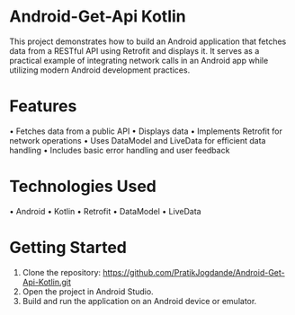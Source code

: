 # Android-Get-Api Kotlin
This project demonstrates how to build an Android application that fetches data from a RESTful API using Retrofit and displays it. It serves as a practical example of integrating network calls in an Android app while utilizing modern Android development practices.

# Features
• Fetches data from a public API
• Displays data
• Implements Retrofit for network operations
• Uses DataModel and LiveData for efficient data handling
• Includes basic error handling and user feedback

# Technologies Used
• Android
• Kotlin
• Retrofit
• DataModel
• LiveData

# Getting Started
1) Clone the repository: https://github.com/PratikJogdande/Android-Get-Api-Kotlin.git
2) Open the project in Android Studio.
3) Build and run the application on an Android device or emulator.
